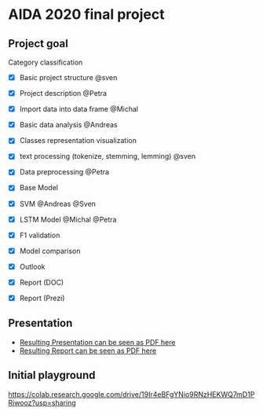 # AIDA 2020 final project

## Project goal
Category classification

- [X] Basic project structure @sven
- [X] Project description @Petra
- [X] Import data into data frame @Michal
- [X] Basic data analysis @Andreas
- [X] Classes representation visualization
  
- [X] text processing (tokenize, stemming, lemming) @sven
  
- [X] Data preprocessing @Petra
- [X] Base Model
- [X] SVM @Andreas @Sven
- [X] LSTM Model @Michal @Petra
- [X] F1 validation
- [X] Model comparison
- [X] Outlook
- [X] Report (DOC)
- [X] Report (Prezi)


## Presentation
 - [Resulting Presentation can be seen as PDF here](report/Question%20Classification%20Project.pdf)
 - [Resulting Report can be seen as PDF here](report/Report%20Group%20A.pdf)


## Initial playground

https://colab.research.google.com/drive/19Ir4eBFgYNio9RNzHEKWQ7mD1PRiwooz?usp=sharing
